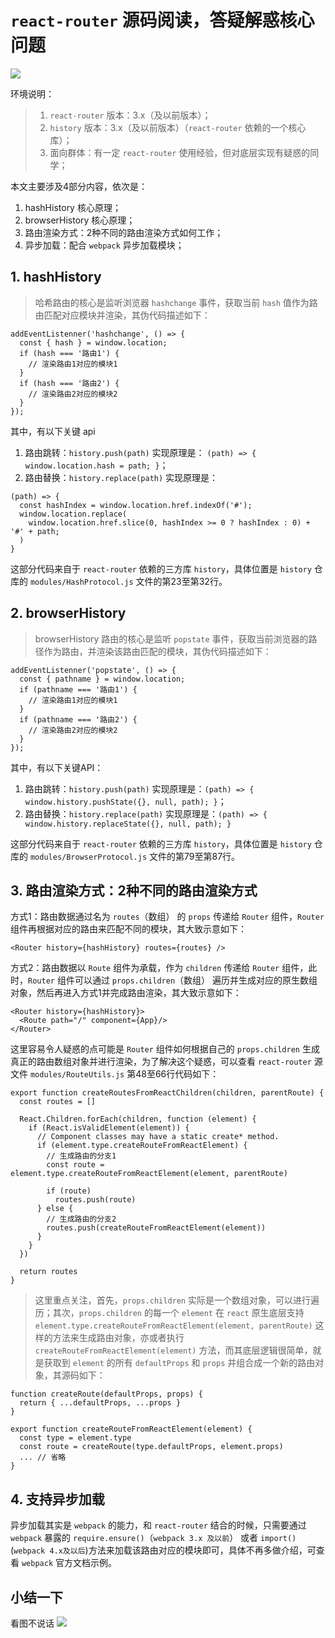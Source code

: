 # `react-router` 源码阅读，答疑解惑核心问题

![](http://www.iseeit.cn/wp-content/uploads/2020/12/1-2.jpeg)

环境说明：

> 1. `react-router` 版本：3.x（及以前版本）；
> 2. `history` 版本：3.x（及以前版本）（`react-router` 依赖的一个核心库）；
> 3. 面向群体：有一定 `react-router` 使用经验，但对底层实现有疑惑的同学；

本文主要涉及4部分内容，依次是：

1. hashHistory 核心原理；
2. browserHistory 核心原理；
3. 路由渲染方式：2种不同的路由渲染方式如何工作；
4. 异步加载：配合 `webpack` 异步加载模块；

## 1. hashHistory

> 哈希路由的核心是监听浏览器 `hashchange` 事件，获取当前 `hash` 值作为路由匹配对应模块并渲染，其伪代码描述如下：

```
addEventListenner('hashchange', () => {
  const { hash } = window.location;
  if (hash === '路由1') {
    // 渲染路由1对应的模块1
  }
  if (hash === '路由2') {
    // 渲染路由2对应的模块2
  }
});
```

其中，有以下关键 api
1. 路由跳转：`history.push(path)` 实现原理是： `(path) => { window.location.hash = path; }`；
2. 路由替换：`history.replace(path)` 实现原理是：

```
(path) => {
  const hashIndex = window.location.href.indexOf('#');
  window.location.replace(
    window.location.href.slice(0, hashIndex >= 0 ? hashIndex : 0) + '#' + path;
  )
}
```

这部分代码来自于 `react-router` 依赖的三方库 `history`，具体位置是 `history` 仓库的 `modules/HashProtocol.js` 文件的第23至第32行。


## 2. browserHistory

> browserHistory 路由的核心是监听 `popstate` 事件，获取当前浏览器的路径作为路由，并渲染该路由匹配的模块，其伪代码描述如下：

```
addEventListenner('popstate', () => {
  const { pathname } = window.location;
  if (pathname === '路由1') {
    // 渲染路由1对应的模块1
  }
  if (pathname === '路由2') {
    // 渲染路由2对应的模块2
  }
});
```

其中，有以下关键API：

1. 路由跳转：`history.push(path)` 实现原理是：`(path) => { window.history.pushState({}, null, path); }`；
2. 路由替换：`history.replace(path)` 实现原理是：`(path) => { window.history.replaceState({}, null, path); }`

这部分代码来自于 `react-router` 依赖的三方库 `history`，具体位置是 `history` 仓库的 `modules/BrowserProtocol.js` 文件的第79至第87行。


## 3. 路由渲染方式：2种不同的路由渲染方式

方式1：路由数据通过名为 `routes`（数组） 的 `props` 传递给 `Router` 组件，`Router` 组件再根据对应的路由来匹配不同的模块，其大致示意如下：

```
<Router history={hashHistory} routes={routes} />
```

方式2：路由数据以 `Route` 组件为承载，作为 `children` 传递给 `Router` 组件，此时，`Router` 组件可以通过 `props.children`（数组） 遍历并生成对应的原生数组对象，然后再进入方式1并完成路由渲染，其大致示意如下：

```
<Router history={hashHistory}>
  <Route path="/" component={App}/>
</Router>
```

这里容易令人疑惑的点可能是 `Router` 组件如何根据自己的 `props.children` 生成真正的路由数组对象并进行渲染，为了解决这个疑惑，可以查看 `react-router` 源文件 `modules/RouteUtils.js` 第48至66行代码如下：

```
export function createRoutesFromReactChildren(children, parentRoute) {
  const routes = []

  React.Children.forEach(children, function (element) {
    if (React.isValidElement(element)) {
      // Component classes may have a static create* method.
      if (element.type.createRouteFromReactElement) {
        // 生成路由的分支1
        const route = element.type.createRouteFromReactElement(element, parentRoute)

        if (route)
          routes.push(route)
      } else {
        // 生成路由的分支2
        routes.push(createRouteFromReactElement(element))
      }
    }
  })

  return routes
}
```

> 这里重点关注，首先，`props.children` 实际是一个数组对象，可以进行遍历；其次，`props.children` 的每一个 `element` 在 `react` 原生底层支持 `element.type.createRouteFromReactElement(element, parentRoute)` 这样的方法来生成路由对象，亦或者执行 `createRouteFromReactElement(element)` 方法，而其底层逻辑很简单，就是获取到 `element` 的所有 `defaultProps` 和 `props` 并组合成一个新的路由对象，其源码如下：

```
function createRoute(defaultProps, props) {
  return { ...defaultProps, ...props }
}

export function createRouteFromReactElement(element) {
  const type = element.type
  const route = createRoute(type.defaultProps, element.props)
  ... // 省略
}
```

## 4. 支持异步加载

异步加载其实是 `webpack` 的能力，和 `react-router` 结合的时候，只需要通过 `webpack` 暴露的 `require.ensure()`（`webpack 3.x 及以前`） 或者 `import()`(`webpack 4.x及以后`)方法来加载该路由对应的模块即可，具体不再多做介绍，可查看 `webpack` 官方文档示例。

## 小结一下

看图不说话
![](http://www.iseeit.cn/wp-content/uploads/2020/12/React-Router.png)
